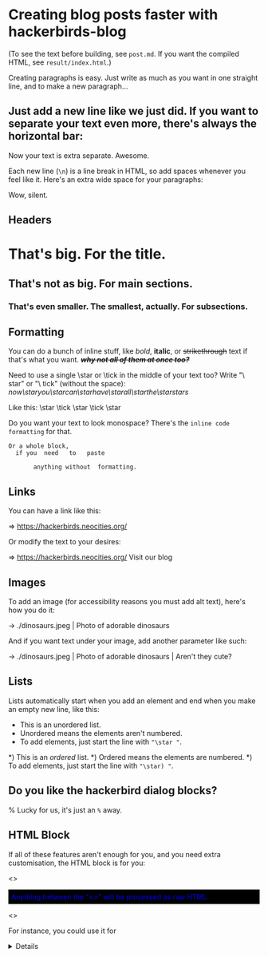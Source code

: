 # Creating blog posts faster with hackerbirds-blog

(To see the text before building, see `post.md`. If you want the compiled HTML, see `result/index.html`.)

Creating paragraphs is easy. Just write as much as you want in one straight line, and to make a new paragraph...

Just add a new line like we just did. If you want to separate your text even more, there's always the horizontal bar:
---
Now your text is extra separate. Awesome.

Each new line (`\n`) is a line break in HTML, so add spaces whenever you feel like it. Here's an extra wide space for your paragraphs:




Wow, silent.

## Headers

# That's big. For the title.
## That's not as big. For main sections.
### That's even smaller. The smallest, actually. For subsections.

## Formatting

You can do a bunch of inline stuff, like *bold*, __italic__, or ~~strikethrough~~ text if that's what you want. __*~~why not all of them at once too?~~*__

Need to use a single \star or \tick in the middle of your text too? Write "\ star" or "\ tick" (without the space): *now\staryou\starcan\starhave\starall\starthe\starstars* 

Like this: \star \tick \star \tick \star

Do you want your text to look monospace? There's the `inline code formatting` for that.

```
Or a whole block,
  if you  need   to   paste

       anything without  formatting.
```

## Links

You can have a link like this:

=> https://hackerbirds.neocities.org/

Or modify the text to your desires:

=> https://hackerbirds.neocities.org/ Visit our blog

## Images

To add an image (for accessibility reasons you must add alt text), here's how you do it:

-> ./dinosaurs.jpeg | Photo of adorable dinosaurs

And if you want text under your image, add another parameter like such:

-> ./dinosaurs.jpeg | Photo of adorable dinosaurs | Aren't they cute?

## Lists

Lists automatically start when you add an element and end when you make an empty new line, like this:

* This is an unordered list.
* Unordered means the elements aren't numbered.
* To add elements, just start the line with `"\star "`.

*) This is an *ordered* list.
*) Ordered means the elements are numbered.
*) To add elements, just start the line with `"\star) "`.

## Do you like the hackerbird dialog blocks?

% Lucky for us, it's just an `%` away.

## HTML Block

If all of these features aren't enough for you, and you need extra customisation, the HTML block is for you:

<>
<p style="color: blue; background-color: black; padding: 6px;">
Anything between the "<>" will be processed as raw HTML.
</p>
<>

For instance, you could use it for <details> as such:

<>
<details>
<summary>Click here to see more stuff!</summary>
Boop! Hello!
</details>
<>

It is far from perfect but we hope you will find our tool convenient.
